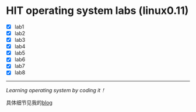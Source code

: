 HIT operating system labs (linux0.11)
===
- [x] lab1
- [x] lab2
- [x] lab3
- [x] lab4
- [x] lab5
- [x] lab6
- [x] lab7
- [x] lab8

---
_Learning operating system by coding it！_

具体细节见我的[blog](git@github.com:Elite-zx/HIT-OSLab.git)

